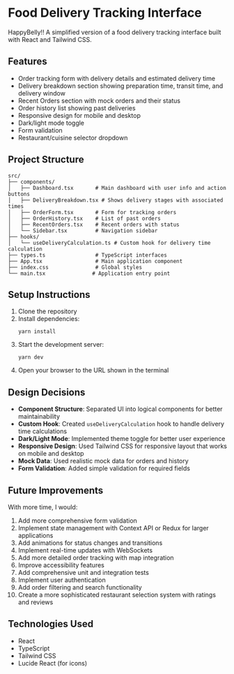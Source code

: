 # Food Delivery Tracking Interface

HappyBelly!!
A simplified version of a food delivery tracking interface built with React and Tailwind CSS.

## Features

- Order tracking form with delivery details and estimated delivery time
- Delivery breakdown section showing preparation time, transit time, and delivery window
- Recent Orders section with mock orders and their status
- Order history list showing past deliveries
- Responsive design for mobile and desktop
- Dark/light mode toggle
- Form validation
- Restaurant/cuisine selector dropdown

## Project Structure

```
src/
├── components/
│   ├── Dashboard.tsx       # Main dashboard with user info and action buttons
│   ├── DeliveryBreakdown.tsx # Shows delivery stages with associated times
│   ├── OrderForm.tsx       # Form for tracking orders
│   ├── OrderHistory.tsx    # List of past orders
│   ├── RecentOrders.tsx    # Recent orders with status
│   └── Sidebar.tsx         # Navigation sidebar
├── hooks/
│   └── useDeliveryCalculation.ts # Custom hook for delivery time calculation
├── types.ts                # TypeScript interfaces
├── App.tsx                 # Main application component
├── index.css               # Global styles
└── main.tsx               # Application entry point
```

## Setup Instructions

1. Clone the repository
2. Install dependencies:
   ```
   yarn install
   ```
3. Start the development server:
   ```
   yarn dev
   ```
4. Open your browser to the URL shown in the terminal

## Design Decisions

- **Component Structure**: Separated UI into logical components for better maintainability
- **Custom Hook**: Created `useDeliveryCalculation` hook to handle delivery time calculations
- **Dark/Light Mode**: Implemented theme toggle for better user experience
- **Responsive Design**: Used Tailwind CSS for responsive layout that works on mobile and desktop
- **Mock Data**: Used realistic mock data for orders and history
- **Form Validation**: Added simple validation for required fields

## Future Improvements

With more time, I would:

1. Add more comprehensive form validation
2. Implement state management with Context API or Redux for larger applications
3. Add animations for status changes and transitions
4. Implement real-time updates with WebSockets
5. Add more detailed order tracking with map integration
6. Improve accessibility features
7. Add comprehensive unit and integration tests
8. Implement user authentication
9. Add order filtering and search functionality
10. Create a more sophisticated restaurant selection system with ratings and reviews

## Technologies Used

- React
- TypeScript
- Tailwind CSS
- Lucide React (for icons)
